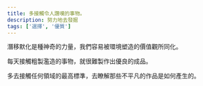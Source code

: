 ```yaml
---
title: 多接觸令人讚嘆的事物。
description: 努力地去發掘
tags: ['選擇', '優質']
---
```

潛移默化是種神奇的力量，我們容易被環境塑造的價值觀所同化。

每天接觸粗製濫造的事物，就很難製作出優良的成品。

多去接觸任何領域的最高標準，去瞭解那些不平凡的作品是如何產生的。
